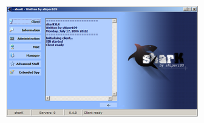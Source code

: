 ![Screenshot](https://raw.githubusercontent.com/Cryakl/Ultimate-RAT-Collection/refs/heads/main/Shark/sharK%200.4%20Public%20Release/Screenshot.png)

